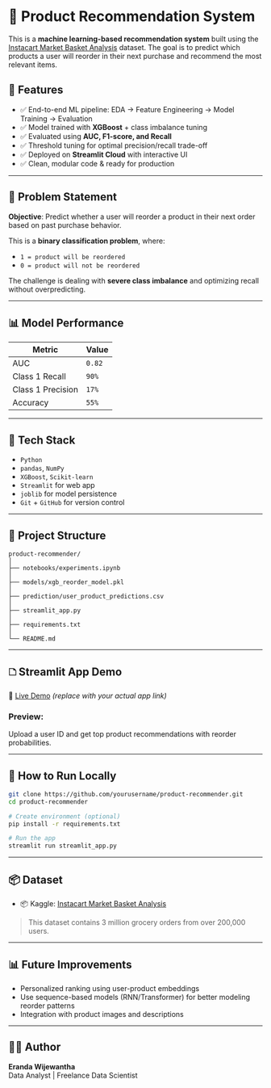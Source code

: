 # 🛒 Product Recommendation System

This is a **machine learning-based recommendation system** built using the [Instacart Market Basket Analysis](https://www.kaggle.com/competitions/instacart-market-basket-analysis) dataset. The goal is to predict which products a user will reorder in their next purchase and recommend the most relevant items.

## 🚀 Features

- ✅ End-to-end ML pipeline: EDA → Feature Engineering → Model Training → Evaluation
- ✅ Model trained with **XGBoost** + class imbalance tuning
- ✅ Evaluated using **AUC, F1-score, and Recall**
- ✅ Threshold tuning for optimal precision/recall trade-off
- ✅ Deployed on **Streamlit Cloud** with interactive UI
- ✅ Clean, modular code & ready for production

---

## 🧠 Problem Statement

**Objective**: Predict whether a user will reorder a product in their next order based on past purchase behavior.

This is a **binary classification problem**, where:
- `1 = product will be reordered`
- `0 = product will not be reordered`

The challenge is dealing with **severe class imbalance** and optimizing recall without overpredicting.

---

## 📊 Model Performance

| Metric        | Value       |
|---------------|-------------|
| AUC           | `0.82`      |
| Class 1 Recall | `90%`       |
| Class 1 Precision | `17%`   |
| Accuracy      | `55%`       |

---

## 🧱 Tech Stack

- `Python`
- `pandas`, `NumPy`
- `XGBoost`, `Scikit-learn`
- `Streamlit` for web app
- `joblib` for model persistence
- `Git` + `GitHub` for version control

---

## 🧪 Project Structure

```
product-recommender/
│
├── notebooks/experiments.ipynb
│    
├── models/xgb_reorder_model.pkl
│ 
├── prediction/user_product_predictions.csv
│ 
├── streamlit_app.py
│ 
├── requirements.txt
│ 
└── README.md
```

---

## 🗅️ Streamlit App Demo

🔗 [Live Demo](https://your-streamlit-app-link.streamlit.app) *(replace with your actual app link)*

### Preview:
Upload a user ID and get top product recommendations with reorder probabilities.

---

## 💪 How to Run Locally

```bash
git clone https://github.com/yourusername/product-recommender.git
cd product-recommender

# Create environment (optional)
pip install -r requirements.txt

# Run the app
streamlit run streamlit_app.py
```

---

## 📦 Dataset

- 📦 Kaggle: [Instacart Market Basket Analysis](https://www.kaggle.com/competitions/instacart-market-basket-analysis)

> This dataset contains 3 million grocery orders from over 200,000 users.

---

## 📊 Future Improvements

- Personalized ranking using user-product embeddings
- Use sequence-based models (RNN/Transformer) for better modeling reorder patterns
- Integration with product images and descriptions

---

## 👨‍💻 Author

**Eranda Wijewantha**  
Data Analyst | Freelance Data Scientist  